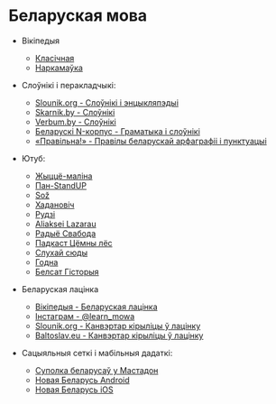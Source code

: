 # Беларуская мова

- Вікіпедыя
  - [Класічная](https://be-tarask.wikipedia.org/ "Класічная")
  - [Наркамаўка](https://be.wikipedia.org "Наркамаўка")

- Слоўнікі і перакладчыкі:
  - [Slounik.org - Слоўнікі і энцыкляпэдыі](https://slounik.org/)
  - [Skarnik.by - Слоўнікі](https://www.skarnik.by)
  - [Verbum.by - Слоўнікі](https://verbum.by/)
  - [Беларускі N-корпус - Граматыка і слоўнікі](https://bnkorpus.info/)  
  - [«Правільна!» - Правілы беларускай арфаграфіі і пунктуацыі](https://pravilna.by/)    
  
- Ютуб:
  - [Жыццё-маліна](https://www.youtube.com/@malina_by)
  - [Пан-StandUP](https://www.youtube.com/@panstandup)
  - [Sož](https://www.youtube.com/@sozband_official)
  - [Хадановіч](https://www.youtube.com/@chadanovic)
  - [Рудзі](https://www.youtube.com/@Rudzi)
  - [Aliaksei Lazarau](https://www.youtube.com/@aliakseilazarau)
  - [Радыё Свабода](https://www.youtube.com/@radiosvaboda)
  - [Падкаст Цёмны лёс](https://www.youtube.com/@ciomnylos)
  - [Слухай сюды](https://www.youtube.com/@user-Sluhaj)
  - [Годна](https://www.youtube.com/@hodnaby)
  - [Белсат Гісторыя](https://www.youtube.com/@belsat_history)


- Беларуская лацінка
  - [Вікіпедыя - Беларуская лацінка](https://be-tarask.wikipedia.org/wiki/%D0%9B%D0%B0%D1%86%D1%96%D0%BD%D0%BA%D0%B0)
  - [Інстаграм - @learn_mowa](https://www.instagram.com/learn.mowa/?hl=en)
  - [Slounik.org - Канвэртар кірыліцы ў лацінку](https://slounik.org/lat)  
  - [Baltoslav.eu - Канвэртар кірыліцы ў лацінку](https://baltoslav.eu/lat/index.php?mova=by)

- Cацыяльныя сеткі і мабільныя дадаткі:
  - [Суполка беларусаў у Мастадон](https://vkl.world/)
  - [Новая Беларусь Android](https://play.google.com/store/apps/details?id=by.com.newbelarus)
  - [Новая Беларусь iOS](https://apps.apple.com/us/app/%D0%BD%D0%BE%D0%B2%D0%B0%D1%8F-%D0%B1%D0%B5%D0%BB%D0%B0%D1%80%D1%83%D1%81%D1%8C/id6444243823)
